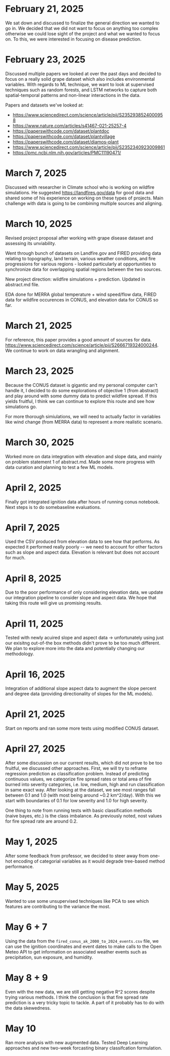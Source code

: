 # February 21, 2025
We sat down and discussed to finalize the general direction we wanted to go in. We decided that we did not want to focus on anything too complex otherwise we could lose sight of the project and what we wanted to focus on. To this, we were interested in focusing on disease prediction.

# February 23, 2025
Discussed multiple papers we looked at over the past days and decided to focus on a really solid grape dataset which also includes environmental variables. With regards to ML technique, we want to look at supervised techniques such as random forests, and LSTM networks to capture both spatial-temporal patterns and non-linear interactions in the data.

Papers and datasets we've looked at:
* https://www.sciencedirect.com/science/article/pii/S2352938524000958
* https://www.nature.com/articles/s41467-021-25257-4
* https://paperswithcode.com/dataset/plantdoc
* https://paperswithcode.com/dataset/plantvillage
* https://paperswithcode.com/dataset/diamos-plant 
* https://www.sciencedirect.com/science/article/pii/S2352340923009861
* https://pmc.ncbi.nlm.nih.gov/articles/PMC11190471/ 

# March 7, 2025
Discussed with researcher in Climate school who is working on wildfire simulations. He suggested https://landfires.gov/data for good data and shared some of his experience on working on these types of projects. Main challenge with data is going to be combining multiple sources and aligning.

# March 10, 2025
Revised project proposal after working with grape disease dataset and assessing its unviability.

Went through bunch of datasets on Landfire.gov and FIRED providing data relating to topography, land terrain, various weather conditions, and fire progressions for various regions - looked particularly at opportunities to synchronize data for overlapping spatial regions between the two sources.

New project direction: wildfire simulations + prediction. Updated in abstract.md file.

EDA done for MERRA global temperature + wind speed/flow data, FIRED data for wildfire occurences in CONUS, and elevation data for CONUS so far.

# March 21, 2025
For reference, this paper provides a good amount of sources for data. https://www.sciencedirect.com/science/article/pii/S2666719324000244. We continue to work on data wrangling and alignment.

# March 23, 2025
Because the CONUS dataset is gigantic and my personal computer can't handle it, I decided to do some explorations of objective 1 (from abstract) and play around with some dummy data to predict wildfire spread. If this yields fruitful, I think we can continue to explore this route and see how simulations go. 

For more thorough simiulations, we will need to actually factor in variables like wind change (from MERRA data) to represent a more realistic scenario.

# March 30, 2025
Worked more on data integration with elevation and slope data, and mainly on problem statement 1 of abstract.md. Made some more progress with data curation and planning to test a few ML models.


# April 2, 2025
Finally got integrated ignition data after hours of running conus notebook. Next steps is to do somebaseline evaluations.

# April 7, 2025
Used the CSV produced from elevation data to see how that performs. As expected it performed really poorly -- we need to account for other factors such as slope and aspect data. Elevation is relevant but does not account for much.

# April 8, 2025
Due to the poor performance of only considering elevation data, we update our integration pipeline to consider slope and aspect data. We hope that taking this route will give us promising results.

# April 11, 2025
Tested with newly acuired slope and aspect data -> unfortunately using just our exisitng out-of-the box methods didn't prove to be too much different. We plan to explore more into the data and potentially changing our methodology.

# April 16, 2025
Integration of additional slope aspect data to augment the slope percent and degree data (providing directionality of slopes for the ML models).


# April 21, 2025
Start on reports and ran some more tests using modified CONUS dataset.

# April 27, 2025
After some discussion on our current results, which did not prove to be too fruitful, we discussed other approaches. First, we will try to reframe regression prediction as classification problem. Instead of predicting continuous values, we categorize fire spread rates or total area of fire burned into severity categories, i.e. low, medium, high and run classification in same exact way. After looking at the dataset, we see most ranges fall between 0.1 and 1.0 (with most being around ~0.2 km^2/day). With this we start with boundaries of 0.1 for low severity and 1.0 for high severity.

One thing to note from running tests with basic classification methods (naive bayes, etc.) is the class imbalance. As previously noted, nost values for fire spread rate are around 0.2.


# May 1, 2025
After some feedback from professor, we decided to steer away from one-hot encoding of categorial variables as it would degrade tree-based method performance.

# May 5, 2025
Wanted to use some unsupervised techniques like PCA to see which features are contributing to the variance the most.

# May 6 + 7
Using the data from the `fired_conus_ak_2000_to_2024_events.csv` file, we can use the ignition coordinates and event dates to make calls to the Open Meteo API to get information on associated weather events such as precipitation, sun exposure, and humidity.

# May 8 + 9
Even with the new data, we are still getting negative R^2 scores despite trying various methods. I think the conclusion is that fire spread rate prediction is a very tricky topic to tackle. A part of it probably has to do with the data skewedness.

# May 10
Ran more analysis with new augmented data. Tested Deep Learning approaches and new two-week forcasting binary classifcation formulation.
